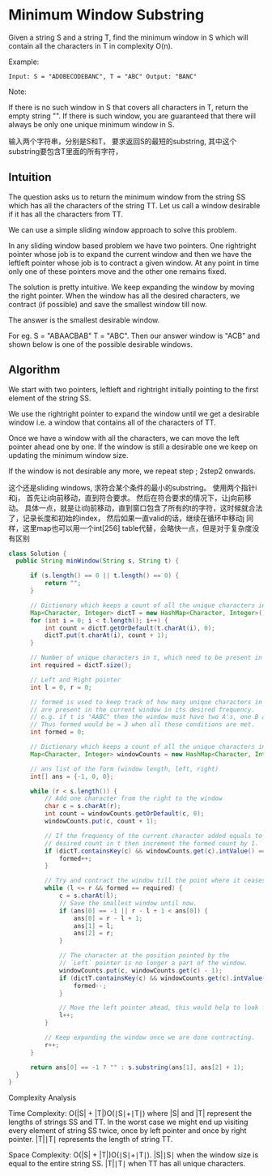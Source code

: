 # Minimum Window Substring
Given a string S and a string T, find the minimum window in S which will contain all the characters in T in complexity O(n).

Example:

`Input: S = "ADOBECODEBANC", T = "ABC"
Output: "BANC"`

Note:

If there is no such window in S that covers all characters in T, return the empty string "".
If there is such window, you are guaranteed that there will always be only one unique minimum window in S.

输入两个字符串，分别是S和T， 要求返回S的最短的substring, 其中这个substring要包含T里面的所有字符，

## Intuition

The question asks us to return the minimum window from the string SS which has all the characters of the string TT.
Let us call a window desirable if it has all the characters from TT.

We can use a simple sliding window approach to solve this problem.

In any sliding window based problem we have two pointers. 
One rightright pointer whose job is to expand the current window and then we have the leftleft pointer whose job is to contract a given window. 
At any point in time only one of these pointers move and the other one remains fixed.

The solution is pretty intuitive. We keep expanding the window by moving the right pointer. When the window has all the desired characters,
we contract (if possible) and save the smallest window till now.

The answer is the smallest desirable window.

For eg. S = "ABAACBAB" T = "ABC". Then our answer window is "ACB" and shown below is one of the possible desirable windows.

## Algorithm

We start with two pointers, leftleft and rightright initially pointing to the first element of the string SS.

We use the rightright pointer to expand the window until we get a desirable window i.e. a window that contains all of the characters of TT.

Once we have a window with all the characters, we can move the left pointer ahead one by one. If the window is still a desirable one we keep on updating the minimum window size.

If the window is not desirable any more, we repeat step \; 2step2 onwards.

这个还是sliding windows, 
求符合某个条件的最小的substring。 使用两个指针i和j， 首先让i向前移动，直到符合要求。 然后在符合要求的情况下，让j向前移动。
具体一点，就是让i向前移动，直到窗口包含了所有的t的字符，这时候就合法了，记录长度和初始的index，
然后如果一直valid的话，继续在循环中移动j
同样，这里map也可以用一个int[256] table代替，会略快一点，但是对于复杂度没有区别

```java
class Solution {
  public String minWindow(String s, String t) {

      if (s.length() == 0 || t.length() == 0) {
          return "";
      }

      // Dictionary which keeps a count of all the unique characters in t.
      Map<Character, Integer> dictT = new HashMap<Character, Integer>();
      for (int i = 0; i < t.length(); i++) {
          int count = dictT.getOrDefault(t.charAt(i), 0);
          dictT.put(t.charAt(i), count + 1);
      }

      // Number of unique characters in t, which need to be present in the desired window.
      int required = dictT.size();

      // Left and Right pointer
      int l = 0, r = 0;

      // formed is used to keep track of how many unique characters in t
      // are present in the current window in its desired frequency.
      // e.g. if t is "AABC" then the window must have two A's, one B and one C.
      // Thus formed would be = 3 when all these conditions are met.
      int formed = 0;

      // Dictionary which keeps a count of all the unique characters in the current window.
      Map<Character, Integer> windowCounts = new HashMap<Character, Integer>();

      // ans list of the form (window length, left, right)
      int[] ans = {-1, 0, 0};

      while (r < s.length()) {
          // Add one character from the right to the window
          char c = s.charAt(r);
          int count = windowCounts.getOrDefault(c, 0);
          windowCounts.put(c, count + 1);

          // If the frequency of the current character added equals to the
          // desired count in t then increment the formed count by 1.
          if (dictT.containsKey(c) && windowCounts.get(c).intValue() == dictT.get(c).intValue()) {
              formed++;
          }

          // Try and contract the window till the point where it ceases to be 'desirable'.
          while (l <= r && formed == required) {
              c = s.charAt(l);
              // Save the smallest window until now.
              if (ans[0] == -1 || r - l + 1 < ans[0]) {
                  ans[0] = r - l + 1;
                  ans[1] = l;
                  ans[2] = r;
              }

              // The character at the position pointed by the
              // `Left` pointer is no longer a part of the window.
              windowCounts.put(c, windowCounts.get(c) - 1);
              if (dictT.containsKey(c) && windowCounts.get(c).intValue() < dictT.get(c).intValue()) {
                  formed--;
              }

              // Move the left pointer ahead, this would help to look for a new window.
              l++;
          }

          // Keep expanding the window once we are done contracting.
          r++;   
      }

      return ans[0] == -1 ? "" : s.substring(ans[1], ans[2] + 1);
  }
}
```
Complexity Analysis

Time Complexity: O(|S| + |T|)O(∣S∣+∣T∣) where |S| and |T| represent the lengths of strings SS and TT. In the worst case we might end up visiting every element of string SS twice, once by left pointer and once by right pointer. |T|∣T∣ represents the length of string TT.

Space Complexity: O(|S| + |T|)O(∣S∣+∣T∣). |S|∣S∣ when the window size is equal to the entire string SS. |T|∣T∣ when TT has all unique characters.
